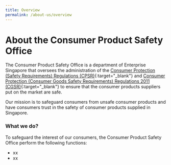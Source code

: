```yaml
---
title: Overview
permalink: /about-us/overview
---
```

# About the Consumer Product Safety Office
The Consumer Product Safety Office is a department of Enterprise Singapore that oversees the administration of the [Consumer Protection (Safety Requirements) Regulations (CPSR)](https://sso.agc.gov.sg/SL/CPTDSRA1975-RG1?DocDate=20181010&ValidDate=20181011){:target="_blank"} and [Consumer Protection (Consumer Goods Safety Requirements) Regulations 2011 (CGSR)](https://sso.agc.gov.sg/SL/CPTDSRA1975-S113-2011){:target="_blank"} to ensure that the consumer products suppliers put on the market are safe.

Our mission is to safeguard consumers from unsafe consumer products and have consumers trust in the safety of consumer products supplied in Singapore.

### What we do?
To safeguard the interest of our consumers, the Consumer Product Safety Office perform the following functions:
* xx
* xx
